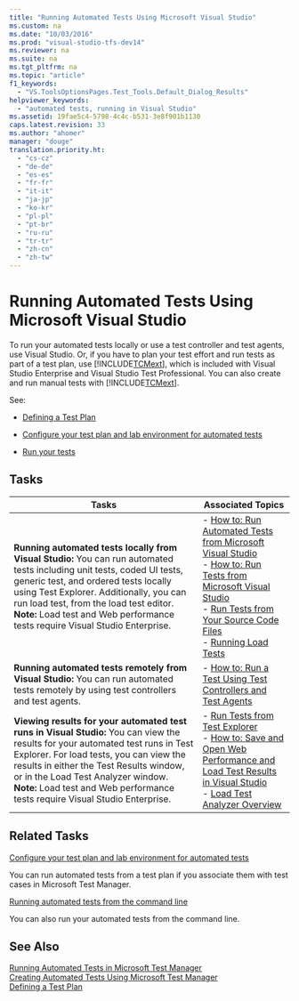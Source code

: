 ```yaml
---
title: "Running Automated Tests Using Microsoft Visual Studio"
ms.custom: na
ms.date: "10/03/2016"
ms.prod: "visual-studio-tfs-dev14"
ms.reviewer: na
ms.suite: na
ms.tgt_pltfrm: na
ms.topic: "article"
f1_keywords: 
  - "VS.ToolsOptionsPages.Test_Tools.Default_Dialog_Results"
helpviewer_keywords: 
  - "automated tests, running in Visual Studio"
ms.assetid: 19fae5c4-5798-4c4c-b531-3e8f901b1130
caps.latest.revision: 33
ms.author: "ahomer"
manager: "douge"
translation.priority.ht: 
  - "cs-cz"
  - "de-de"
  - "es-es"
  - "fr-fr"
  - "it-it"
  - "ja-jp"
  - "ko-kr"
  - "pl-pl"
  - "pt-br"
  - "ru-ru"
  - "tr-tr"
  - "zh-cn"
  - "zh-tw"
---
```

# Running Automated Tests Using Microsoft Visual Studio
To run your automated tests locally or use a test controller and test agents, use Visual Studio. Or, if you have to plan your test effort and run tests as part of a test plan, use [!INCLUDE[TCMext](../codequality/includes/tcmext_md.md)], which is included with Visual Studio Enterprise and Visual Studio Test Professional. You can also create and run manual tests with [!INCLUDE[TCMext](../codequality/includes/tcmext_md.md)].  
  
 See:  
  
-   [Defining a Test Plan](../test_notintoc/defining-a-test-plan.md)  
  
-   [Configure your test plan and lab environment for automated tests](http://msdn.microsoft.com/en-us/6c6e2f57-f778-47e0-88f5-98e73b106db1)  
  
-   [Run your tests](../test/running-manual-tests-using-the-web-portal.md)  
  
## Tasks  
  
|Tasks|Associated Topics|  
|-----------|-----------------------|  
|**Running automated tests locally from Visual Studio:** You can run automated tests including unit tests, coded UI tests, generic test, and ordered tests locally using Test Explorer. Additionally, you can run load test, from the load test editor. **Note:**  Load test and Web performance tests require Visual Studio Enterprise.|-   [How to: Run Automated Tests from Microsoft Visual Studio](../test/how-to--run-tests-from-microsoft-visual-studio.md#RunTestsFromWindows)<br />-   [How to: Run Tests from Microsoft Visual Studio](../test/how-to--run-tests-from-microsoft-visual-studio.md)<br />-   [Run Tests from Your Source Code Files](../test/how-to--run-tests-from-microsoft-visual-studio.md#RunTestsFromSolutionFiles)<br />-   [Running Load Tests](../test_notintoc/running-load-tests.md)|  
|**Running automated tests remotely from Visual Studio:** You can run automated tests remotely by using test controllers and test agents.|-   [How to: Run a Test Using Test Controllers and Test Agents](../test/how-to--run-a-test-using-test-controllers-and-test-agents.md)|  
|**Viewing results for your automated test runs in Visual Studio:** You can view the results for your automated test runs in Test Explorer. For load tests, you can view the results in either the Test Results window, or in the Load Test Analyzer window. **Note:**  Load test and Web performance tests require Visual Studio Enterprise.|-   [Run Tests from Test Explorer](../test/how-to--run-tests-from-microsoft-visual-studio.md#RunTestsFromUnitTestExplorer)<br />-   [How to: Save and Open Web Performance and Load Test Results in Visual Studio](../test/how-to--save-and-open-web-performance-and-load-test-results-in-visual-studio.md)<br />-   [Load Test Analyzer Overview](../test/load-test-analyzer-overview.md)|  
  
## Related Tasks  
 [Configure your test plan and lab environment for automated tests](http://msdn.microsoft.com/en-us/6c6e2f57-f778-47e0-88f5-98e73b106db1)  
  
 You can run automated tests from a test plan if you associate them with test cases in Microsoft Test Manager.  
  
 [Running automated tests from the command line](../test/running-automated-tests-from-the-command-line.md)  
  
 You can also run your automated tests from the command line.  
  
## See Also  
 [Running Automated Tests in Microsoft Test Manager](http://msdn.microsoft.com/en-us/0632f265-63fe-4859-a413-9bb934c66835)   
 [Creating Automated Tests Using Microsoft Test Manager](http://msdn.microsoft.com/en-us/7b5075ee-ddfe-411d-b1d4-94283550a5d0)   
 [Defining a Test Plan](../test_notintoc/defining-a-test-plan.md)